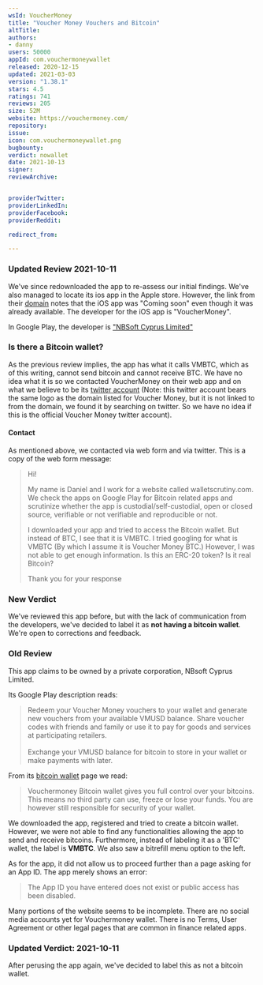 ```yaml
---
wsId: VoucherMoney
title: "Voucher Money Vouchers and Bitcoin"
altTitle: 
authors:
- danny
users: 50000
appId: com.vouchermoneywallet
released: 2020-12-15
updated: 2021-03-03
version: "1.38.1"
stars: 4.5
ratings: 741
reviews: 205
size: 52M
website: https://vouchermoney.com/
repository: 
issue: 
icon: com.vouchermoneywallet.png
bugbounty: 
verdict: nowallet
date: 2021-10-13
signer: 
reviewArchive:


providerTwitter: 
providerLinkedIn: 
providerFacebook: 
providerReddit: 

redirect_from:

---
```



### Updated Review 2021-10-11

We've since redownloaded the app to re-assess our initial findings. We've also managed to locate its ios app in the Apple store. However, the link from their [domain](http://vouchermoney.com/) notes that the iOS app was "Coming soon" even though it was already available. The developer for the iOS app is "VoucherMoney". 

In Google Play, the developer is ["NBSoft Cyprus Limited"](https://play.google.com/store/apps/developer?id=NBSoft+Cyprus+Limited)

### Is there a Bitcoin wallet?

As the previous review implies, the app has what it calls VMBTC, which as of this writing, cannot send bitcoin and cannot receive BTC. We have no idea what it is so we contacted VoucherMoney on their web app and on what we believe to be its [twitter account](https://twitter.com/BitcoinWalletz/status/1447487449832165377) (Note: this twitter account bears the same logo as the domain listed for Voucher Money, but it is not linked to from the domain, we found it by searching on twitter. So we have no idea if this is the official Voucher Money twitter account). 

#### Contact

As mentioned above, we contacted via web form and via twitter. This is a copy of the web form message:

> Hi!
> 
> My name is Daniel and I work for a website called walletscrutiny.com. We check
  the apps on Google Play for Bitcoin related apps and scrutinize whether the
  app is custodial/self-custodial, open or closed source, verifiable or not
  verifiable and reproducible or not.
> 
> I downloaded your app and tried to access the Bitcoin wallet. But instead of
  BTC, I see that it is VMBTC. I tried googling for what is VMBTC (By which I
  assume it is Voucher Money BTC.) However, I was not able to get enough
  information. Is this an ERC-20 token? Is it real Bitcoin?
> 
> Thank you for your response  

### New Verdict

We've reviewed this app before, but with the lack of communication from the developers, we've decided to label it as **not having a bitcoin wallet**. We're open to corrections and feedback.


### Old Review

This app claims to be owned by a  private corporation, NBsoft Cyprus Limited.

Its Google Play description reads:

> Redeem your Voucher Money vouchers to your wallet and generate new vouchers from your available VMUSD balance. Share voucher codes with friends and family or use it to pay for goods and services at participating retailers.<br><br>
Exchange your VMUSD balance for bitcoin to store in your wallet or make payments with later.

From its [bitcoin wallet](http://vouchermoney.com/bitcoin-wallet/) page we read:

> Vouchermoney Bitcoin wallet gives you full control over your bitcoins. This means no third party can use, freeze or lose your funds. You are however still responsible for security of your wallet.

We downloaded the app, registered and tried to create a bitcoin wallet. However, we were not able to find any functionalities allowing the app to send and receive bitcoins. Furthermore, instead of labeling it as a 'BTC' wallet, the label is **VMBTC**. We also saw a bitrefill menu option to the left. 

As for the app, it did not allow us to proceed further than a page asking for an App ID. The app merely shows an error:

> The App ID you have entered does not exist or public access has been disabled.

Many portions of the website seems to be incomplete. There are no social media accounts yet for Vouchermoney wallet. There is no Terms, User Agreement or other legal pages that are common in finance related apps. 

### Updated Verdict: 2021-10-11

After perusing the app again, we've decided to label this as not a bitcoin wallet.

